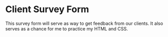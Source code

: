 # Client Survey Form
This survey form will serve as way to get feedback from our clients. It also serves as a chance for me to practice my HTML and CSS.
